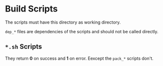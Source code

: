 # Build Scripts

The scripts must have this directory as working directory.

`dep_*` files are dependencies of the scripts and should not be called directly.



## `*.sh` Scripts

They return __0__ on success and __1__ on error.
Eexcept the `pack_*` scripts don't.
